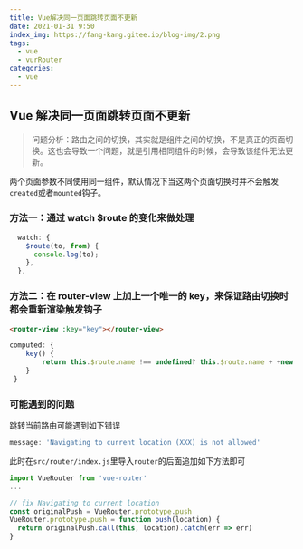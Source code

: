 ```yaml
---
title: Vue解决同一页面跳转页面不更新
date: 2021-01-31 9:50
index_img: https://fang-kang.gitee.io/blog-img/2.png
tags:
  - vue
  - vurRouter
categories:
  - vue
---
```


## Vue 解决同一页面跳转页面不更新

> 问题分析：路由之间的切换，其实就是组件之间的切换，不是真正的页面切换。这也会导致一个问题，就是引用相同组件的时候，会导致该组件无法更新。

两个页面参数不同使用同一组件，默认情况下当这两个页面切换时并不会触发`created`或者`mounted`钩子。

### 方法一：通过 watch $route 的变化来做处理

```javascript
  watch: {
    $route(to, from) {
      console.log(to);
    },
  },
```

### 方法二：在 router-view 上加上一个唯一的 key，来保证路由切换时都会重新渲染触发钩子

```html
<router-view :key="key"></router-view>
```

```js
computed: {
    key() {
        return this.$route.name !== undefined? this.$route.name + +new Date(): this.$route + +new Date()
    }
 }
```

### 可能遇到的问题

跳转当前路由可能遇到如下错误

```javascript
message: 'Navigating to current location (XXX) is not allowed'
```

此时在`src/router/index.js`里导入`router`的后面追加如下方法即可

```javascript
import VueRouter from 'vue-router'
...

// fix Navigating to current location
const originalPush = VueRouter.prototype.push
VueRouter.prototype.push = function push(location) {
  return originalPush.call(this, location).catch(err => err)
}
```
